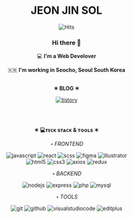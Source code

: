 <div align="center">
 
# JEON JIN SOL

 
 ![Hits](https://hits.seeyoufarm.com/api/count/incr/badge.svg?url=https%3A%2F%2Fgithub.com%2Fsorydory&count_bg=%2385A6E9&title_bg=%233D7DD3&icon=&icon_color=%23E7E7E7&title=hits&edge_flat=false)
 <br>
 
 ### Hi there 👋   

  💻   **I'm a Web Develover**    

  🇰🇷  **I'm working in Seocho, Seoul South Korea**
  <br>
  <br>
  
**✶ BLOG ✶**

[![tistory](https://shields.io/badge/tistory-black?style=for-the-badge&logo=tistory)](https://sorydory.tistory.com)

<br>
<br>

**✶ 💻ᴛᴇᴄᴋ sᴛᴀᴄᴋ & ᴛᴏᴏʟs ✶**

_⋆ FRONTEND_

![javascript](https://shields.io/badge/javascript-black?style=for-the-badge&logo=javascript)
![react](https://img.shields.io/badge/react-000000?style=for-the-badge&logo=react)
![scss](https://shields.io/badge/scss-black?style=for-the-badge&logo=sass)
![figma](https://img.shields.io/badge/figma-000000?style=for-the-badge&logo=figma)
![illustrator](https://img.shields.io/badge/illustrator-000000?style=for-the-badge&logo=illustrator)
<br>
![html5](https://img.shields.io/badge/html-000000?&logo=html5)
![css3](https://img.shields.io/badge/css-000000?&logo=css3)
![axios](https://img.shields.io/badge/axios-000000?&logo=axios)
![redux](https://img.shields.io/badge/redux-000000?&logo=redux)

_⋆ BACKEND_

![nodejs](https://img.shields.io/badge/node.js-000000?&logo=node.js)
![express](https://img.shields.io/badge/express-000000?&logo=express)
![php](https://shields.io/badge/php-000000?&logo=php)
![mysql](https://shields.io/badge/mysql-000000?&logo=mysql)

_⋆ TOOLS_

![git](https://shields.io/badge/git-000000?&logo=git)
![github](https://shields.io/badge/github-000000?&logo=github)
![visualstudiocode](https://shields.io/badge/visualstudiocode-000000?&logo=visualstudiocode)
![editplus](https://shields.io/badge/editplus-000000?&logo=editplus)

